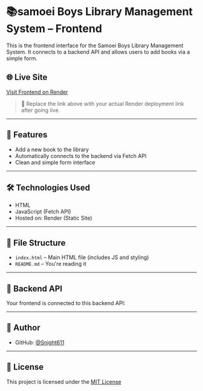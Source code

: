 # 📚samoei Boys Library Management System – Frontend

This is the frontend interface for the Samoei Boys Library Management System. It connects to a backend API and allows users to add books via a simple form.

## 🌐 Live Site

[Visit Frontend on Render](https://your-frontend-site.onrender.com)

> 🔁 Replace the link above with your actual Render deployment link after going live.

---

## 🚀 Features

- Add a new book to the library
- Automatically connects to the backend via Fetch API
- Clean and simple form interface

---

## 🛠 Technologies Used

- HTML
- JavaScript (Fetch API)
- Hosted on: Render (Static Site)

---

## 📁 File Structure

- `index.html` – Main HTML file (includes JS and styling)
- `README.md` – You're reading it

---

## 🔗 Backend API

Your frontend is connected to this backend API:


---

## 👤 Author

- GitHub: [@Snight611](https://github.com/Snight611)

---

## 📄 License

This project is licensed under the [MIT License](LICENSE)

